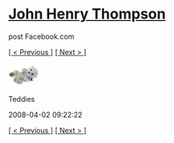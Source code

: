 # [John Henry Thompson](../README.md)
post Facebook.com

[[ < Previous ]](2008-04-02-1.md) [[ Next > ]](2008-04-02-3.md)

[![](../media/2008-04-02/Teddies-1.jpg)](../README.md)

Teddies

2008-04-02 09:22:22

[[ < Previous ]](2008-04-02-1.md) [[ Next > ]](2008-04-02-3.md)
